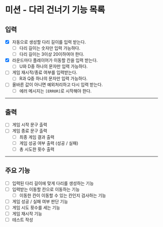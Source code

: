 # 미션 - 다리 건너기 기능 목록

## 입력
- [x] 자동으로 생성할 다리 길이를 입력 받는다.
  - [ ] 다리 길이는 숫자만 입력 가능하다.
  - [ ] 다리 길이는 3이상 20이하여야 한다.
- [x] 라운드마다 플레이어가 이동할 칸을 입력 받는다.
  - [ ] U와 D중 하나의 문자만 입력 가능하다. 
- [ ] 게임 재시작/종료 여부를 입력받는다.
  - [ ] R과 Q중 하나의 문자만 입력 가능하다.
- [ ] 올바른 값이 아니면 예외처리하고 다시 입력 받는다.
  - [ ] 에러 메시지는 `[ERROR]`로 시작해야 한다.

---

## 출력
- [ ] 게임 시작 문구 출력
- [ ] 게임 종료 문구 출력
  - [ ] 최종 게임 결과 출력
  - [ ] 게임 성공 여부 출력 (성공 / 실패)
  - [ ] 총 시도한 횟수 출력

---

## 주요 기능
- [ ] 입력된 다리 길이에 맞게 다리를 생성하는 기능
- [ ] 입력받는 이동할 칸으로 이동하는 기능
  - [ ] 이동한 칸이 이동할 수 있는 칸인지 검사하는 기능
- [ ] 게임 성공 / 실패 여부 판단 기능
- [ ] 게임 시도 횟수를 세는 기능
- [ ] 게임 재시작 기능
- [ ] 테스트 작성
